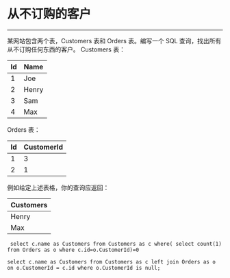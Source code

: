 <h1>从不订购的客户</h1>
<hr>
某网站包含两个表，Customers 表和 Orders 表。编写一个 SQL 查询，找出所有从不订购任何东西的客户。
Customers 表：

| Id | Name  |
|----|-------|
| 1  | Joe   |
| 2  | Henry |
| 3  | Sam   |
| 4  | Max   |

Orders 表：

| Id | CustomerId |
|----|------------|
| 1  | 3          |
| 2  | 1          |

例如给定上述表格，你的查询应返回：

| Customers |
|-----------|
| Henry     |
| Max       |

```
 select c.name as Customers from Customers as c where( select count(1) from Orders as o where c.id=o.CustomerId)=0 

select c.name as Customers from Customers as c left join Orders as o on o.CustomerId = c.id where o.CustomerId is null;
```
